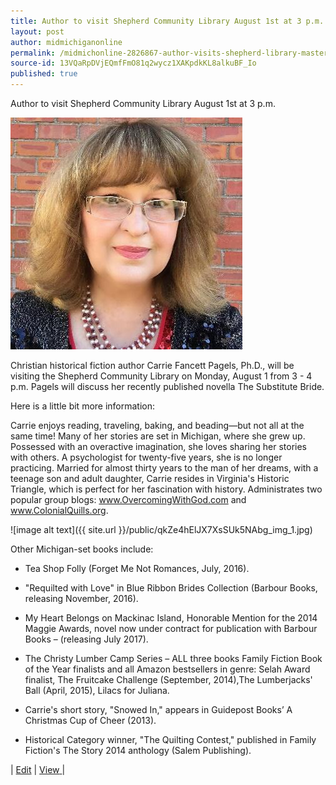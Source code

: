 ```yaml
---
title: Author to visit Shepherd Community Library August 1st at 3 p.m.
layout: post
author: midmichiganonline
permalink: /midmichonline-2826867-author-visits-shepherd-library-master-(1).docx/
source-id: 13VQaRpDVjEQmfFmO81q2wycz1XAKpdkKL8alkuBF_Io
published: true
---
```

Author to visit Shepherd Community Library August 1st at 3 p.m.

![image alt text](/public/qkZe4hElJX7XsSUk5NAbg_img_0.jpg)

Christian historical fiction author Carrie Fancett Pagels, Ph.D., will be visiting the Shepherd Community Library on Monday, August 1 from 3 - 4 p.m. Pagels will discuss her recently published novella The Substitute Bride.

Here is a little bit more information:

Carrie enjoys reading, traveling, baking, and beading—but not all at the same time! Many of her stories are set in Michigan, where she grew up. Possessed with an overactive imagination, she loves sharing her stories with others. A psychologist for twenty-five years, she is no longer practicing. Married for almost thirty years to the man of her dreams, with a teenage son and adult daughter, Carrie resides in Virginia's Historic Triangle, which is perfect for her fascination with history. Administrates two popular group blogs: www.OvercomingWithGod.com and www.ColonialQuills.org.

![image alt text]({{ site.url }}/public/qkZe4hElJX7XsSUk5NAbg_img_1.jpg)

Other Michigan-set books include:

* Tea Shop Folly (Forget Me Not Romances, July, 2016).

* "Requilted with Love" in Blue Ribbon Brides Collection (Barbour Books, releasing November, 2016).

* My Heart Belongs on Mackinac Island, Honorable Mention for the 2014 Maggie Awards, novel now under contract for publication with Barbour Books – (releasing July 2017).

* The Christy Lumber Camp Series – ALL three books Family Fiction Book of the Year finalists and all Amazon bestsellers in genre: Selah Award finalist, The Fruitcake Challenge (September, 2014),The Lumberjacks' Ball (April, 2015), Lilacs for Juliana.

* Carrie's short story, "Snowed In," appears in Guidepost Books’ A Christmas Cup of Cheer (2013).

* Historical Category winner, "The Quilting Contest," published in Family Fiction's The Story 2014 anthology (Salem Publishing).

| [Edit](https://www.penflip.com/midmichonline/2826867-author-visits-shepherd-library) | [View](https://docs.google.com/document/d/13VQaRpDVjEQmfFmO81q2wycz1XAKpdkKL8alkuBF_Io/edit?usp=sharing)[ ](https://docs.google.com/document/d/13VQaRpDVjEQmfFmO81q2wycz1XAKpdkKL8alkuBF_Io/edit?usp=sharing)|

